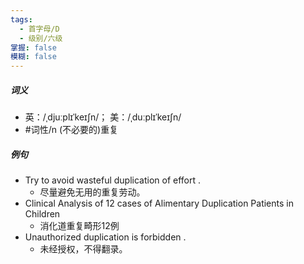 ```yaml
---
tags:
  - 首字母/D
  - 级别/六级
掌握: false
模糊: false
---
```

##### 词义
- 英：/ˌdjuːplɪˈkeɪʃn/； 美：/ˌduːplɪˈkeɪʃn/
- #词性/n  (不必要的)重复
##### 例句
- Try to avoid wasteful duplication of effort .
	- 尽量避免无用的重复劳动。
- Clinical Analysis of 12 cases of Alimentary Duplication Patients in Children
	- 消化道重复畸形12例
- Unauthorized duplication is forbidden .
	- 未经授权，不得翻录。
